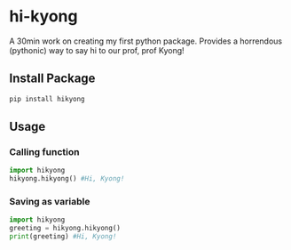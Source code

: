 # hi-kyong
A 30min work on creating my first python package. Provides a horrendous (pythonic) way to say hi to our prof, prof Kyong! 


## Install Package
```python
pip install hikyong
```
## Usage

### Calling function
```python
import hikyong
hikyong.hikyong() #Hi, Kyong!
```

### Saving as variable
```python
import hikyong
greeting = hikyong.hikyong() 
print(greeting) #Hi, Kyong!
```
